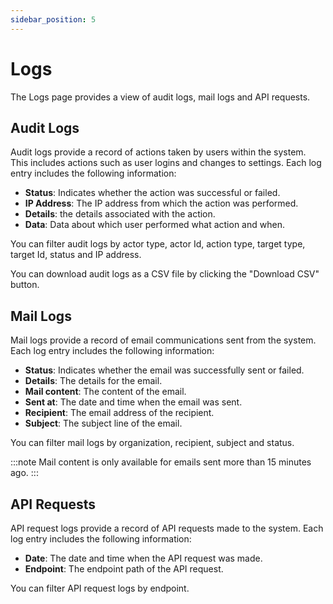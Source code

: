 ```yaml
---
sidebar_position: 5
---
```


# Logs

The Logs page provides a view of audit logs, mail logs and API requests. 

## Audit Logs

Audit logs provide a record of actions taken by users within the system. This includes actions such as user logins and changes to settings. Each log entry includes the following information:

- **Status**: Indicates whether the action was successful or failed.
- **IP Address**: The IP address from which the action was performed.
- **Details**: the details associated with the action.
- **Data**: Data about which user performed what action and when.

You can filter audit logs by actor type, actor Id, action type, target type, target Id, status and IP address. 

You can download audit logs as a CSV file by clicking the "Download CSV" button.

## Mail Logs

Mail logs provide a record of email communications sent from the system. Each log entry includes the following information:

- **Status**: Indicates whether the email was successfully sent or failed.
- **Details**: The details for the email.
- **Mail content**: The content of the email.
- **Sent at**: The date and time when the email was sent.
- **Recipient**: The email address of the recipient.
- **Subject**: The subject line of the email.

You can filter mail logs by organization, recipient, subject and status.

:::note
Mail content is only available for emails sent more than 15 minutes ago.
:::

## API Requests

API request logs provide a record of API requests made to the system. Each log entry includes the following information:

- **Date**: The date and time when the API request was made.
- **Endpoint**: The endpoint path of the API request.

You can filter API request logs by endpoint.
